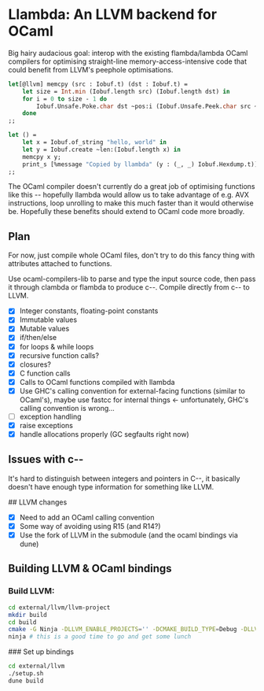 # Llambda: An LLVM backend for OCaml

Big hairy audacious goal: interop with the existing flambda/lambda OCaml
compilers for optimising straight-line memory-access-intensive code that could
benefit from LLVM's peephole optimisations.

```ocaml
let[@llvm] memcpy (src : Iobuf.t) (dst : Iobuf.t) =
    let size = Int.min (Iobuf.length src) (Iobuf.length dst) in
    for i = 0 to size - 1 do
        Iobuf.Unsafe.Poke.char dst ~pos:i (Iobuf.Unsafe.Peek.char src ~pos:i)
    done
;;

let () =
    let x = Iobuf.of_string "hello, world" in
    let y = Iobuf.create ~len:(Iobuf.length x) in
    memcpy x y;
    print_s [%message "Copied by llambda" (y : (_, _) Iobuf.Hexdump.t)]
;;
```

The OCaml compiler doesn't currently do a great job of optimising functions like
this -- hopefully llambda would allow us to take advantage of e.g. AVX
instructions, loop unrolling to make this much faster than it would otherwise
be. Hopefully these benefits should extend to OCaml code more broadly.

## Plan

For now, just compile whole OCaml files, don't try to do this fancy thing with
attributes attached to functions.

Use ocaml-compilers-lib to parse and type the input source code, then pass it
through clambda or flambda to produce c--. Compile directly from c-- to LLVM.

- [x] Integer constants, floating-point constants
- [x] Immutable values
- [x] Mutable values
- [x] if/then/else
- [x] for loops & while loops
- [x] recursive function calls?
- [x] closures?
- [x] C function calls
- [x] Calls to OCaml functions compiled with llambda
- [x] Use GHC's calling convention for external-facing functions (similar to
  OCaml's), maybe use fastcc for internal things <- unfortunately, GHC's calling
  convention is wrong...
- [ ] exception handling
- [x] raise exceptions
- [x] handle allocations properly (GC segfaults right now)

## Issues with c--

It's hard to distinguish between integers and pointers in C--, it basically
doesn't have enough type information for something like LLVM.

## LLVM changes

- [x] Need to add an OCaml calling convention
- [x] Some way of avoiding using R15 (and R14?)
- [x] Use the fork of LLVM in the submodule (and the ocaml bindings via dune)

## Building LLVM & OCaml bindings

### Build LLVM:

```bash
cd external/llvm/llvm-project
mkdir build
cd build
cmake -G Ninja -DLLVM_ENABLE_PROJECTS='' -DCMAKE_BUILD_TYPE=Debug -DLLVM_ENABLE_ASSERTIONS=On -DLLVM_TARGETS_TO_BUILD="X86" ../llvm
ninja # this is a good time to go and get some lunch
```

### Set up bindings

```bash
cd external/llvm
./setup.sh
dune build
```

